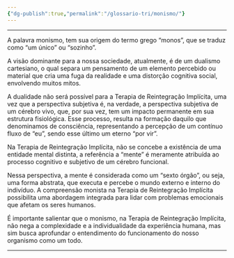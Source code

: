 ```yaml
---
{"dg-publish":true,"permalink":"/glossario-tri/monismo/"}
---
```


---
A palavra monismo, tem sua origem do termo grego “monos”, que se traduz como “um único” ou “sozinho”.

A visão dominante para a nossa sociedade, atualmente, é de um dualismo cartesiano, o qual separa um pensamento de um elemento percebido ou material que cria uma fuga da realidade e uma distorção cognitiva social, envolvendo muitos mitos.

A dualidade não será possível para a Terapia de Reintegração Implícita, uma vez que a perspectiva subjetiva é, na verdade, a perspectiva subjetiva de um cérebro vivo, que, por sua vez, tem um impacto permanente em sua estrutura fisiológica. Esse processo, resulta na formação daquilo que denominamos de consciência, representando a percepção de um contínuo fluxo de “eu”, sendo esse último um eterno “por vir”.

Na Terapia de Reintegração Implícita, não se concebe a existência de uma entidade mental distinta, a referência a “mente” é meramente atribuída ao processo cognitivo e subjetivo de um cérebro funcional.

Nessa perspectiva, a mente é considerada como um “sexto órgão”, ou seja, uma forma abstrata, que executa e percebe o mundo externo e interno do indivíduo. A compreensão monista na Terapia de Reintegração Implícita possibilita uma abordagem integrada  para lidar com problemas emocionais que afetam os seres humanos. 

É importante salientar que o monismo, na Terapia de Reintegração Implícita, não nega a complexidade e a individualidade da experiência humana, mas sim busca aprofundar o entendimento do funcionamento do nosso organismo como um todo. 


----



